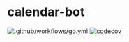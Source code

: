# calendar-bot

![.github/workflows/go.yml](https://github.com/three-men-in-a-boat/calendar-bot-backend/workflows/Go/badge.svg)
[![codecov](https://codecov.io/gh/three-men-in-a-boat/calendar-bot-backend/branch/master/graph/badge.svg)](https://app.codecov.io/gh/three-men-in-a-boat/calendar-bot-backend)
